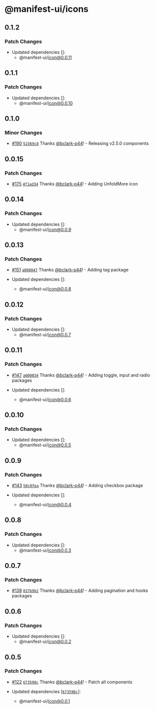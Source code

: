 # @manifest-ui/icons

## 0.1.2

### Patch Changes

- Updated dependencies []:
  - @manifest-ui/icon@0.0.11

## 0.1.1

### Patch Changes

- Updated dependencies []:
  - @manifest-ui/icon@0.0.10

## 0.1.0

### Minor Changes

- [#190](https://github.com/project44/manifest-ui/pull/190)
  [`51569c8`](https://github.com/project44/manifest-ui/commit/51569c80ae817503a1b16aec80b917f65fbd84fe)
  Thanks [@bclark-p44](https://github.com/bclark-p44)! - Releasing v2.5.0 components

## 0.0.15

### Patch Changes

- [#175](https://github.com/project44/manifest-ui/pull/175)
  [`4f1ad34`](https://github.com/project44/manifest-ui/commit/4f1ad34139a0a0bb4839d5aa3a2f499967da5949)
  Thanks [@bclark-p44](https://github.com/bclark-p44)! - Adding UnfoldMore icon

## 0.0.14

### Patch Changes

- Updated dependencies []:
  - @manifest-ui/icon@0.0.9

## 0.0.13

### Patch Changes

- [#151](https://github.com/project44/manifest-ui/pull/151)
  [`a098047`](https://github.com/project44/manifest-ui/commit/a098047c9eb021b31e2794b19ce86d5eee1f93d0)
  Thanks [@bclark-p44](https://github.com/bclark-p44)! - Adding tag package

- Updated dependencies []:
  - @manifest-ui/icon@0.0.8

## 0.0.12

### Patch Changes

- Updated dependencies []:
  - @manifest-ui/icon@0.0.7

## 0.0.11

### Patch Changes

- [#147](https://github.com/project44/manifest-ui/pull/147)
  [`a600034`](https://github.com/project44/manifest-ui/commit/a600034fc95cf1ab7c9c897077eefe0b3c6fff8c)
  Thanks [@bclark-p44](https://github.com/bclark-p44)! - Adding toggle, input and radio packages

- Updated dependencies []:
  - @manifest-ui/icon@0.0.6

## 0.0.10

### Patch Changes

- Updated dependencies []:
  - @manifest-ui/icon@0.0.5

## 0.0.9

### Patch Changes

- [#143](https://github.com/project44/manifest-ui/pull/143)
  [`50c0fea`](https://github.com/project44/manifest-ui/commit/50c0feae2c35746a8c95ad3ef6f9b319884d4e2f)
  Thanks [@bclark-p44](https://github.com/bclark-p44)! - Adding checkbox package

- Updated dependencies []:
  - @manifest-ui/icon@0.0.4

## 0.0.8

### Patch Changes

- Updated dependencies []:
  - @manifest-ui/icon@0.0.3

## 0.0.7

### Patch Changes

- [#138](https://github.com/project44/manifest-ui/pull/138)
  [`037b9b2`](https://github.com/project44/manifest-ui/commit/037b9b20937808e025b02658ab19267bdca7f8c1)
  Thanks [@bclark-p44](https://github.com/bclark-p44)! - Adding pagination and hooks packages

## 0.0.6

### Patch Changes

- Updated dependencies []:
  - @manifest-ui/icon@0.0.2

## 0.0.5

### Patch Changes

- [#122](https://github.com/project44/manifest-ui/pull/122)
  [`673598c`](https://github.com/project44/manifest-ui/commit/673598c6ae79e667f2933a8adaf9fd763998e464)
  Thanks [@bclark-p44](https://github.com/bclark-p44)! - Patch all components

- Updated dependencies
  [[`673598c`](https://github.com/project44/manifest-ui/commit/673598c6ae79e667f2933a8adaf9fd763998e464)]:
  - @manifest-ui/icon@0.0.1
